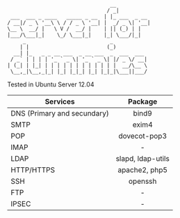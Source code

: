 ```
                                 __
                                / _|
 ___  ___ _ ____   _____ _ __  | |_ ___  _ __
/ __|/ _ \ '__\ \ / / _ \ '__| |  _/ _ \| '__|
\__ \  __/ |   \ V /  __/ |    | || (_) | |
|___/\___|_|    \_/ \___|_|    |_| \___/|_|
     _                           _
    | |                         (_)
  __| |_   _ _ __ ___  _ __ ___  _  ___  ___
 / _` | | | | '_ ` _ \| '_ ` _ \| |/ _ \/ __|
| (_| | |_| | | | | | | | | | | | |  __/\__ \
 \__,_|\__,_|_| |_| |_|_| |_| |_|_|\___||___/

 ```


Tested in Ubuntu Server 12.04


| Services                     | Package                |
| -----------------------------|:----------------------:|
| DNS (Primary and secundary)  | bind9
| SMTP							           | exim4
| POP							             | dovecot-pop3
| IMAP							           | -
| LDAP							           | slapd, ldap-utils
| HTTP/HTTPS					         | apache2, php5
| SSH							             | openssh
| FTP							             | -
| IPSEC							           | -



